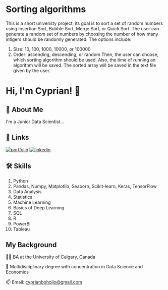 
# Sorting algorithms

This is a short univeristy project, its goal is to sort a set of random numbers using Insertion Sort, Bubble Sort, Merge Sort, or Quick Sort. The user can generate a random set of numbers by choosing the number of how many intigers should be randomly generated. The options include: 
1. Size: 10, 100, 1000, 10000, or 100000
2. Order: ascending, descending, or random
Then, the user can choose, which sorting algorithm should be used. Also, the time of running an algorithm will be saved. The sorted array will be saved in the text file given by the user.


# Hi, I'm Cyprian! 👋


## 🚀 About Me
I'm a Junior Data Scientist...


## 🔗 Links
[![portfolio](https://img.shields.io/badge/my_portfolio-000?style=for-the-badge&logo=ko-fi&logoColor=white)](https://github.com/CyprianBohojlo?tab=repositories)
[![linkedin](https://img.shields.io/badge/linkedin-0A66C2?style=for-the-badge&logo=linkedin&logoColor=white)](https://www.linkedin.com/in/cyprian-bohojlo-208b0a23b/)


## 🛠 Skills
1. Python
2. Pandas, Numpy, Matplotlib, Seaborn, Scikit-learn, Keras, TensorFlow
3. Data Analysis
4. Statistics
5. Machine Learning
6. Basics of Deep Learning 
7. SQL
8. R
9. PowerBi
10. Tableau


## My Background
👩‍💻 BA at the University of Calgary, Canada

🧠 Multidisciplinary degree with concentration in Data Science and Economics

📫 Email: cyprianbohojlo@gmail.com


